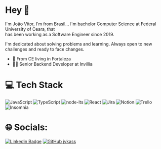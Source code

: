 # Hey 👋

I'm João Vitor, I'm from Brasil... I'm bachelor Computer Science at Federal University of Ceara, that <br>
has been working as a Software Engineer since 2019.


I'm dedicated about solving problems and learning. Always open to new challenges and ready to face changes.

- :round_pushpin: From CE living in Fortaleza
- :man_technologist: Senior Backend Developer at Invillia

# 💻 Tech Stack

![JavaScript](https://img.shields.io/badge/javascript-%23323330.svg?style=for-the-badge&logo=javascript&logoColor=%23F7DF1E) ![TypeScript](https://img.shields.io/badge/typescript-%23007ACC.svg?style=for-the-badge&logo=typescript&logoColor=white) 
![node-lts](https://img.shields.io/badge/node-lts-%40843C.svg?style=for-the-badge&logo=nodejs&logoColor=white)
![React](https://img.shields.io/badge/react-%2320232a.svg?style=for-the-badge&logo=react&logoColor=%2361DAFB) ![Jira](https://img.shields.io/badge/jira-%230A0FFF.svg?style=for-the-badge&logo=jira&logoColor=white) ![Notion](https://img.shields.io/badge/Notion-%23000000.svg?style=for-the-badge&logo=notion&logoColor=white) ![Trello](https://img.shields.io/badge/Trello-%23026AA7.svg?style=for-the-badge&logo=Trello&logoColor=white) ![Insomnia](https://img.shields.io/badge/Insomnia-5800C9?style=for-the-badge&logo=postman&logoColor=white) 

# 🌐 Socials:

[![Linkedin Badge](https://img.shields.io/badge/-João%20Vitor-6633cc?style=flat-square&logo=Linkedin&logoColor=white&link=https://www.linkedin.com/in/jo%C3%A3o-vitor-coelho-291251189)](https://www.linkedin.com/in/jo%C3%A3o-vitor-coelho-291251189)
[![GitHub jvkass](https://img.shields.io/github/followers/jvkass?label=follow&style=social)](https://github.com/jvkass)

<!---
jvkass/jvkass is a ✨ special ✨ repository because its `README.md` (this file) appears on your GitHub profile.
You can click the Preview link to take a look at your changes.
--->
